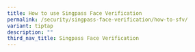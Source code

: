 ```yaml
---
title: How to use Singpass Face Verification
permalink: /security/singpass-face-verification/how-to-sfv/
variant: tiptap
description: ""
third_nav_title: Singpass Face Verification
---
```

